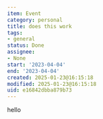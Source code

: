 ```yaml
---
item: Event
category: personal
title: does this work
tags:
- general
status: Done
assignee:
- None
start: '2023-04-04'
end: '2023-04-04'
created: 2025-01-23@16:15:18
modified: 2025-01-23@16:15:18
uid: e16842dbba879b73
---
```


hello